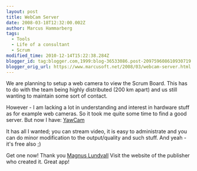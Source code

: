 ```yaml
---
layout: post
title: WebCam Server
date: 2008-03-18T12:32:00.002Z
author: Marcus Hammarberg
tags:
  - Tools
  - Life of a consultant
  - Scrum
modified_time: 2010-12-14T15:22:38.284Z
blogger_id: tag:blogger.com,1999:blog-36533086.post-209759608610930719
blogger_orig_url: https://www.marcusoft.net/2008/03/webcam-server.html
---
```


We are planning to setup a web camera to view the Scrum Board. This has to do with the team being highly distributed (200 km apart) and us still wanting to maintain some sort of contact.

However - I am lacking a lot in understanding and interest in hardware stuff as for example web cameras. So it took me quite some time to find a good server. But now I have: [YawCam](http://www.snapfiles.com/get/yawcam.html)

It has all I wanted; you can stream video, it is easy to administrate and you can do minor modification to the output/quality and such stuff. And yeah - it's free also ;)

Get one now! Thank you [Magnus Lundvall](http://www.snapfiles.com/publishers/magnus-lundvall/index.html) Visit the website of the publisher who created it. Great app!
